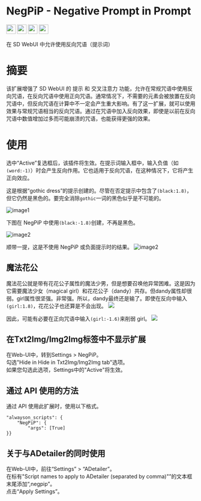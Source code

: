 # NegPiP - Negative Prompt in Prompt
[<img src="https://img.shields.io/badge/lang-Egnlish-blue.svg?style=plastic" height="25" />](README.md)
[<img src="https://img.shields.io/badge/言語-日本語-green.svg?style=plastic" height="25" />](README_jp.md)
[<img src="https://img.shields.io/badge/语言-中文-red.svg?style=plastic" height="25" />](README_cn.md)
[<img src="https://img.shields.io/badge/Support-%E2%99%A5-magenta.svg?logo=github&style=plastic" height="25" />](https://github.com/sponsors/hako-mikan)


在 SD WebUI 中允许使用反向咒语（提示词）

# 摘要
该扩展增强了 SD WebUI 的 提示 和 交叉注意力 功能，允许在常规咒语中使用反向咒语，在反向咒语中使用正向咒语。通常情况下，不需要的元素会被放置在反向咒语中，但反向咒语在计算中不一定会产生重大影响。有了这一扩展，就可以使用效果与常规咒语相当的反向咒语。通过在咒语中加入反向效果，即使是以前在反向咒语中数值增加过多而可能崩溃的咒语，也能获得更强的效果。

# 使用
选中“Active”复选框后，该插件将生效。在提示词输入框中，输入负值（如`(word:-1)`）时会产生反向作用。它也适用于反向咒语，在这种情况下，它将产生正向效应。

这是根据“gothic dress”的提示创建的。尽管在否定提示中包含了`(black:1.8)`，但它仍然是黑色的。要完全消除`gothic`一词的黑色似乎是不可能的。

![image1](https://github.com/hako-mikan/sd-webui-negpip/blob/imgs/sample.jpg)

下图在 NegPiP 中使用`(black:-1.8)`创建，不再是黑色。

![image2](https://github.com/hako-mikan/sd-webui-negpip/blob/imgs/sample2.jpg)

顺带一提，这是不使用 NegPiP 或负面提示时的结果。
![image2](https://github.com/hako-mikan/sd-webui-negpip/blob/imgs/sample3.jpg)

## 魔法花公
魔法花公就是带有花花公子属性的魔法少男，但是想要召唤他异常困难。这是因为它需要魔法少女（magical girl）和花花公子（dandy）共存。但dandy属性却很弱。girl属性很坚强。非常强。所以，dandy最终还是输了。即使在反向中输入`(girl:1.8)`，花花公子也还算是不会出现。
![](https://github.com/hako-mikan/sd-webui-negpip/blob/imgs/sample4.jpg)

因此，可能有必要在正向咒语中输入`(girl:-1.6)`来削弱 girl。
![](https://github.com/hako-mikan/sd-webui-negpip/blob/imgs/sample5.jpg)

## 在Txt2Img/Img2Img标签中不显示扩展
在Web-UI中，转到Settings > NegPiP。  
勾选"Hide in Hide in Txt2Img/Img2Img tab"选项。  
如果您勾选此选项，Settings中的"Active"将生效。

## 通过 API 使用的方法
通过 API 使用此扩展时，使用以下格式。
```
"alwayson_scripts": {
	"NegPiP": {
		"args": [True]
}}
```

## 关于与ADetailer的同时使用
在Web-UI中，前往“Settings” > “ADetailer”。  
在标有"Script names to apply to ADetailer (separated by comma)"”的文本框末尾添加“,negpip”。  
点击“Apply Settings”。 
